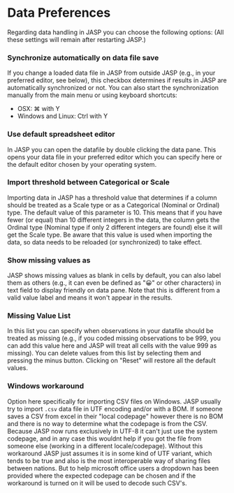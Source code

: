 
Data Preferences
=========

Regarding data handling in JASP you can choose the following options:
(All these settings will remain after restarting JASP.)

### Synchronize automatically on data file save

If you change a loaded data file in JASP from outside JASP
(e.g., in your preferred editor, see below), this checkbox determines
if results in JASP are automatically synchronized or not.
You can also start the synchronization manually from the main menu
or using keyboard shortcuts:

- OSX: &#8984; with Y
- Windows and Linux: Ctrl with Y

### Use default spreadsheet editor

In JASP you can open the datafile by double clicking the data pane.
This opens your data file in your preferred editor which you can specify here
or the default editor chosen by your operating system.

### Import threshold between Categorical or Scale

Importing data in JASP has a threshold value that determines if a column should be treated
as a Scale type or as a Categorical (Nominal or Ordinal) type. The default value of this parameter is 10.
This means that if you have fewer (or equal) than 10 different integers in the data, the column
gets the Ordinal type (Nominal type if only 2 different integers are found) else it will get the Scale type. Be aware that this value is used when
importing the data, so data needs to be reloaded (or synchronized) to take effect.

### Show missing values as

JASP shows missing values as blank in cells by default, you can also label them as others (e.g., it can even be defined as "😀" or other characters) in text field to display friendly on data pane. Note that this is different from a valid value label and means it won't appear in the results.

### Missing Value List

In this list you can specify when observations in your datafile should be treated as missing (e.g., if you coded missing observations to be 999, you can add this value here and JASP will treat all cells with the value 999 as missing).
You can delete values from this list by selecting them and pressing the minus button.
Clicking on "Reset" will restore all the default values.

### Windows workaround

Option here specifically for importing CSV files on Windows. JASP usually try to import `.csv` data file in UTF encoding and/or with a BOM.
If someone saves a CSV from excel in their "local codepage" however there is no BOM and there is no way to determine what the codepage is from the CSV.
Because JASP now runs exclusively in UTF-8 it can't just use the system codepage, and in any case this wouldnt help if you got the file from someone else (working in a different locale/codepage).
Without this workaround JASP just assumes it is in some kind of UTF variant, which tends to be true and also is the most interoperable way of sharing files between nations.
But to help microsoft office users a dropdown has been provided where the expected codepage can be chosen and if the workaround is turned on it will be used to decode such CSV's.

